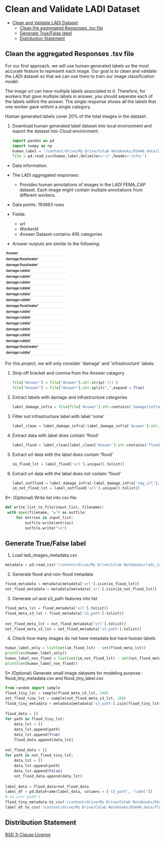 # Clean and Validate LADI Dataset

- [Clean and Validate LADI Dataset](#clean-and-validate-ladi-dataset)
  - [Clean the aggregated Responses .tsv file](#clean-the-aggregated-responses-tsv-file)
  - [Generate True/False label](#generate-truefalse-label)
  - [Distribution Statement](#distribution-statement)

## Clean the aggregated Responses .tsv file

For our first approach, we will use human generated labels as the most accurate feature to represent each image. Our goal is to clean and validate the LADI dataset so that we can use them to train our image classification model. 

The image url can have multiple labels associated to it. Therefore, for workers that gave multiple labels in answer, you should seperate each of the labels withint the answer. The single response shows all the labels that one worker gave withint a single category.

Human generated labels cover 20% of the total images in the dataset. 

1. Download human generated label dataset into local environment and export the dataset into Cloud environment.

   ```python
   import pandas as pd
   import numpy as np
   human_label = "/content/drive/My Drive/Colab Notebooks/DS440_data/ladi_aggregated_responses_url.tsv"
   file = pd.read_csv(human_label,delimiter='\t',header='infer')
   ```

- Data information:

- The LADI aggregated responses:

  - Provides human annotations of images in the LADI FEMA_CAP dataset. Each image might contain multiple annotations from different workers.

- Data points: 193663 rows

- Fields:

  - *url* 
  - *WorkerId*
  - *Answer* Dataset contains 495 categories

- Answer outputs are similar to the following:

![Human Labels](../images/Label_Human.png)

For this project, we will only consider 'damage' and 'infrastructure' labels.

1. Strip off bracket and comma from the Answer catagory

   ```python
   file["Answer"] = file["Answer"].str.strip('[|]')
   file["Answer"] = file["Answer"].str.split(",",expand = True)
   ```
2. Extract labels with damage and infrastructure categories

   ```python
   label_damage_infra = file[file['Answer'].str.contains('damage|infrastructure',na=False,case=False)]
   ```
3. Filter out infrastructure label with label 'none'
   ```python
   label_clean = label_damage_infra[~label_damage_infra['Answer'].str.contains('none',na=False,case=False)]
   ```
4. Extract data with label does contain 'flood'
   ```python
   label_flood = label_clean[label_clean['Answer'].str.contains('flood',na=False,case=False)]
   ```
5. Extract url data with the label does contain 'flood'
   ```python
   im_flood_lst = label_flood['url'].unique().tolist()
   ```
6. Extract url data with the label does not contain 'flood'
   ```python
   label_notflood = label_damage_infra[~label_damage_infra['img_url'].isin(im_flood_lst)]
   im_not_flood_lst = label_notflood['url'].unique().tolist()
   ``` 
8*. (Optional) Write list into csv file

   ```python
   def write_list_to_file(input_list, filename):
    with open(filename, "w") as outfile:
        for entries in input_list:
            outfile.write(entries)
            outfile.write("\n")
   ```   

## Generate True/False label 

1. Load ladi_images_metadata.csv
```python
metadata = pd.read_csv('/content/drive/My Drive/Colab Notebooks/ladi_images_metadata.csv')
```
2. Generate flood and non-flood metadata
```python
flood_metadata = metadata[metadata['url'].isin(im_flood_lst)]
not_flood_metadata = metadata[metadata['url'].isin(im_not_flood_lst)]
```
3. Generate url and s3_path features into list
```python
flood_meta_lst = flood_metadata['url'].tolist()
flood_meta_s3_lst = flood_metadata['s3_path'].tolist()

not_flood_meta_lst = not_flood_metadata['url'].tolist()
not_flood_meta_s3_lst = not_flood_metadata['s3_path'].tolist()
```
4. Check how many images do not have metadata but have human labels
```python
human_label_only = list(set(im_flood_lst) - set(flood_meta_lst))
print(len(human_label_only))
human_label_non_flood = list(set(im_not_flood_lst) - set(not_flood_meta_lst))
print(len(human_label_non_flood))
```
5*.(Optional) Generate small image datasets for modeling purpose : flood_tiny_metadata.csv and flood_tiny_label.csv
```python
from random import sample
flood_tiny_lst = sample(flood_meta_s3_lst, 100)
not_flood_tiny_lst = sample(not_flood_meta_s3_lst, 100)
flood_tiny_metadata = metadata[metadata['s3_path'].isin(flood_tiny_lst+not_flood_tiny_lst)]

flood_data = []
for path in flood_tiny_lst:
    data_lst = []
    data_lst.append(path)
    data_lst.append(True)
    flood_data.append(data_lst)

not_flood_data = []
for path in not_flood_tiny_lst:
    data_lst = []
    data_lst.append(path)
    data_lst.append(False)
    not_flood_data.append(data_lst)

label_data = flood_data+not_flood_data
label_df = pd.DataFrame(label_data, columns = ['s3_path', 'label']) 
#.to_csv('path')
flood_tiny_metadata.to_csv('/content/drive/My Drive/Colab Notebooks/DS440_data/flood_tiny_metadata.csv')
label_df.to_csv('/content/drive/My Drive/Colab Notebooks/DS440_data/flood_tiny_label.csv')
```

## Distribution Statement

[BSD 3-Clause License](../LICENSE)
